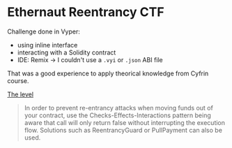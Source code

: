 # Ethernaut Reentrancy CTF

Challenge done in Vyper:
- using inline interface
- interacting with a Solidity contract
- IDE: Remix -> I couldn't use a `.vyi` or `.json` ABI file

That was a good experience to apply theorical knowledge from Cyfrin course.

[The level](https://ethernaut.openzeppelin.com/level/0x2a24869323C0B13Dff24E196Ba072dC790D52479)
> In order to prevent re-entrancy attacks when moving funds out of your contract, use the Checks-Effects-Interactions pattern being aware that call will only return false without interrupting the execution flow. Solutions such as ReentrancyGuard or PullPayment can also be used.